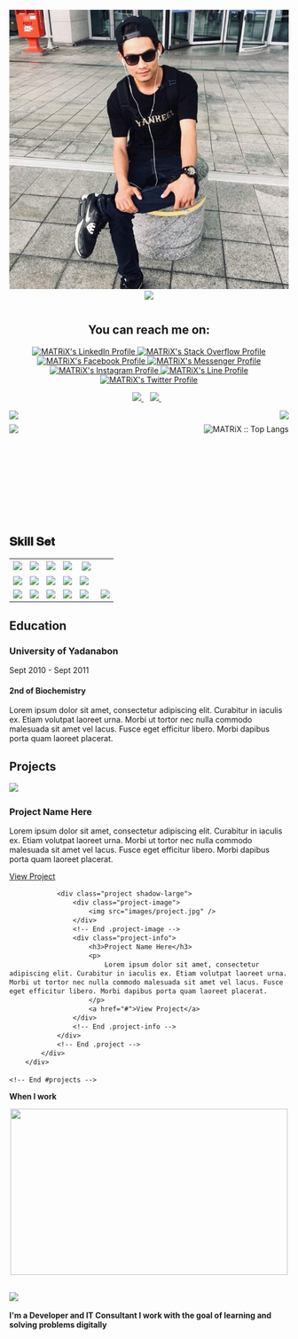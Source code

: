 <p align="center">
<img src="./images/FB_IMG_1672131211986.jpg" class="portfolio-header-image">
  <a href="https://github.com/matrix-mm"><img src="https://readme-typing-svg.herokuapp.com/?lines=MATRiX;Web%20and%20Mobile%20Developer;IT%20%20%20Consultant;2%2B%20years%20of%20coding%20experience;Always%20learning%20new%20tech&font=Pacifico&center=true&width=650&height=120&color=58a6ff&vCenter=true&size=45%22"></a>
</p>
<p align='center'>
 <h1 align="center">
  <h2 align="center">You can reach me on: </h2>

<p align="center">

  <a href="https://www.linkedin.com/in/thet-naing-tun-763b25197/">
    <img src="https://www.vectorlogo.zone/logos/linkedin/linkedin-icon.svg" alt="MATRiX's LinkedIn Profile" height="30" width="30">
  </a>

  <a href="https://stackoverflow.com/users/16991702/thet-naing">
    <img src="https://www.vectorlogo.zone/logos/stackoverflow/stackoverflow-icon.svg" alt="MATRiX's Stack Overflow Profile" height="30" width="30">
  </a>

  <a href="https://www.facebook.com/wai.waiyan.3">
    <img src="https://www.vectorlogo.zone/logos/facebook/facebook-icon.svg" alt="MATRiX's Facebook Profile" height="30" width="30">
  </a>

  <a href="https://m.me/wai.waiyan.3">
    <img src="https://www.vectorlogo.zone/logos/messenger/messenger-icon.svg" alt="MATRiX's Messenger Profile" height="30" width="30">
    
  <a href="https://www.instagram.com/thetnaing.078/">
    <img src="https://www.vectorlogo.zone/logos/instagram/instagram-icon.svg" alt="MATRiX's Instagram Profile" height="30" width="30">
  </a>
  
  <a href="https://line.me/ti/p/v5MEfaJSOQ">
    <img src="https://www.vectorlogo.zone/logos/line/line-icon.svg" alt="MATRiX's Line Profile" height="30" width="30">
  </a>
  
  </a>
  
  <a href="https://twitter.com/thetnaing078106">
    <img src="https://cdn.worldvectorlogo.com/logos/twitter-6.svg" alt="MATRiX's Twitter Profile" height="30" width="30">
  </a>
</p>
</h1>

<p align='center'>
  <a href="https://t.me/matrixmm">
    <img src="https://img.shields.io/badge/telegram-%230077B5.svg?&style=for-the-badge&logo=telegram&logoColor=white" />
  </a>&nbsp;&nbsp;

  <a href="mailto:matrix.myanmar.mm@gmail.com">
    <img src="https://img.shields.io/badge/email me-%231DA1F3.svg?&style=for-the-badge&logo=gmail&logoColor=white" />
  </a>&nbsp;&nbsp;
</p>



<img align="left" src="https://visitor-badge.laobi.icu/badge?page_id=matrix-mm.matrix-mm" />
<img align="right" src="https://img.shields.io/github/followers/matrix-mm?label=Follow&style=social" />
<h1 align="center"></h1>
<img align="left" height="150px" src="https://github-readme-stats.vercel.app/api?username=matrix-mm&show_icons=true&theme=merko&count_private=true" />
<img align="right" height="180px" src="https://github-readme-stats.vercel.app/api/top-langs/?username=matrix-mm&count_private=true&langs_count=10&theme=tokyonight&layout=compact&hide=html,css" alt="MATRiX :: Top Langs" />
<img height="150px" />
<br>
<br>
<h2 font-weight="bold">𝐒𝐤𝐢𝐥𝐥 𝐒𝐞𝐭</h2>
<table>
  <tr>
      <td><img src="https://cdn.iconscout.com/icon/free/png-128/html5-40-1175193.png" width="200"></td>
      <td><img src="https://cdn.iconscout.com/icon/free/png-128/css3-11-1175239.png" width="200"></td>
      <td><img src="https://cdn.iconscout.com/icon/free/png-128/sass-13-1175092.png" width="200"></td>
      <td><img src="https://cdn.iconscout.com/icon/free/png-128/bootstrap-226077.png" width="200"></td>
      <td><img src="https://cdn.iconscout.com/icon/free/png-128/react-1175109.png" height="40" style="vertical-align:top; margin: 4px">
    </td>    
  </tr>
  <tr>
    <td><img src="https://cdn.iconscout.com/icon/free/png-128/vue-282497.png" width="200"></td>
    <td><img src="https://cdn.iconscout.com/icon/free/png-128/nodejs-2-226035.png" width="200"></td>
    <td><img src="https://cdn.iconscout.com/icon/free/png-128/javascript-1-225993.png" width="200"></td>
    <td><img src="https://cdn.iconscout.com/icon/free/png-128/typescript-1-1175078.png" width="200"></td>
    <td><img src="https://cdn.iconscout.com/icon/free/png-128/git-18-1175219.png" width="200"></td>
  </tr>
  <tr>
    <td><img src="https://cdn.iconscout.com/icon/free/png-128/php-99-1175127.png" width="200"></td>
    <td><img src="https://cdn.iconscout.com/icon/free/png-128/laravel-2-1175146.png" width="200"></td>
    <td><img src="https://cdn.iconscout.com/icon/free/png-128/mongodb-4-1175139.png" width="200"></td>
    <td><img src="https://cdn.iconscout.com/icon/free/png-128/mysql-4-226026.png" width="200"></td>
    <td><img src="https://cdn.iconscout.com/icon/free/png-128/django-13-1175187.png" width="200"></td>
    <td><img src="https://cdn.iconscout.com/icon/free/png-128/android-245-1175273.png" width="200"></td>
    
  </tr>

</table>

<div id="education">
        <h2 class="heading">Education</h2>
        <div class="education-block">
            <h3>University of Yadanabon</h3>
            <span class="education-date">Sept 2010 - Sept 2011</span>
            <h4>2nd of Biochemistry </h4>
            <p>
                Lorem ipsum dolor sit amet, consectetur adipiscing elit. Curabitur in iaculis ex. Etiam volutpat laoreet urna. Morbi ut tortor nec nulla commodo malesuada sit amet vel lacus. Fusce eget efficitur libero. Morbi dapibus porta quam laoreet placerat.
            </p>
        </div>
        <!-- End .education-block -->

<div id="projects" class="background-alt">
        <h2 class="heading">Projects</h2>
        <div class="container">
            <div class="row">
                <div class="project shadow-large">
                    <div class="project-image">
                        <img src="images/project.jpg" />
                    </div>
                    <!-- End .project-image -->
                    <div class="project-info">
                        <h3>Project Name Here</h3>
                        <p>
                            Lorem ipsum dolor sit amet, consectetur adipiscing elit. Curabitur in iaculis ex. Etiam volutpat laoreet urna. Morbi ut tortor nec nulla commodo malesuada sit amet vel lacus. Fusce eget efficitur libero. Morbi dapibus porta quam laoreet placerat.
                        </p>
                        <a href="#">View Project</a>
                    </div>
                    <!-- End .project-info -->
                </div>
                <!-- End .project -->

                <div class="project shadow-large">
                    <div class="project-image">
                        <img src="images/project.jpg" />
                    </div>
                    <!-- End .project-image -->
                    <div class="project-info">
                        <h3>Project Name Here</h3>
                        <p>
                            Lorem ipsum dolor sit amet, consectetur adipiscing elit. Curabitur in iaculis ex. Etiam volutpat laoreet urna. Morbi ut tortor nec nulla commodo malesuada sit amet vel lacus. Fusce eget efficitur libero. Morbi dapibus porta quam laoreet placerat.
                        </p>
                        <a href="#">View Project</a>
                    </div>
                    <!-- End .project-info -->
                </div>
                <!-- End .project -->
            </div>
        </div>
    
    <!-- End #projects -->

<table>
  <b>When I work</b>
   <p align="center"><img src="https://tenor.com/view/silicon-valley-gif-5518465.gif" alt="" height="300" width="500"></p>

</table>


<a href="https://github.com/matrix-mm/"><img src="https://github-readme-activity-graph.cyclic.app/graph?username=matrix-mm&bg_color=332b2b&color=0fff9f&line=00d6d6&point=4ced4c&area=true&hide_border=true" /></a>

<b>I'm a Developer and IT Consultant I work with the goal of learning and solving problems digitally</b>
